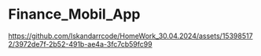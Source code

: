 # Finance_Mobil_App



https://github.com/Iskandarrcode/HomeWork_30.04.2024/assets/153985172/3972de7f-2b52-491b-ae4a-3fc7cb59fc99

